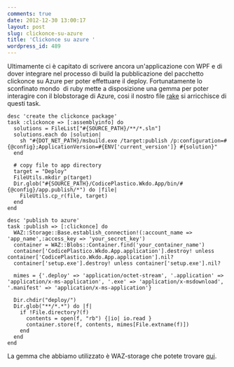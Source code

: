 ```yaml
---
comments: true
date: 2012-12-30 13:00:17
layout: post
slug: clickonce-su-azure
title: 'Clickonce su azure '
wordpress_id: 489
---
```


Ultimamente ci è capitato di scrivere ancora un'applicazione con WPF e di dover integrare nel processo di build la pubblicazione del pacchetto clickonce su Azure per poter effettuare il deploy. Fortunatamente lo sconfinato mondo  di ruby mette a disposizione una gemma per poter interagire con il blobstorage di Azure, cosi il nostro file [rake](http://blog.codiceplastico.com/ema/?p=17) si arricchisce di questi task.




    desc 'create the clickonce package'
    task :clickonce => [:assemblyinfo] do
      solutions = FileList["#{SOURCE_PATH}/**/*.sln"]
      solutions.each do |solution|
        sh "#{DOT_NET_PATH}/msbuild.exe /target:publish /p:configuration=#{@config};ApplicationVersion=#{ENV['current_version']} #{solution}"
      end

      # copy file to app directory
      target = "Deploy"
      FileUtils.mkdir_p(target)
      Dir.glob("#{SOURCE_PATH}/CodicePlastico.Wkdo.App/bin/#{@config}/app.publish/*") do |file|
        FileUtils.cp_r(file, target)
      end
    end

    desc 'publish to azure'
    task :publish => [:clickonce] do
      WAZ::Storage::Base.establish_connection!(:account_name => 'app_name',:access_key => 'your_secret_key')
      container = WAZ::Blobs::Container.find('your_container_name')
      container['CodicePlastico.Wkdo.App.application'].destroy! unless container['CodicePlastico.Wkdo.App.application'].nil?
      container['setup.exe'].destroy! unless container['setup.exe'].nil?

      mimes = {'.deploy' => 'application/octet-stream', '.application' => 'application/x-ms-application', '.exe' => 'application/x-msdownload', '.manifest' => 'application/x-ms-application'}

      Dir.chdir("deploy/")
      Dir.glob("**/*.*") do |f|
        if !File.directory?(f)
          contents = open(f, "rb") {|io| io.read }
          container.store(f, contents, mimes[File.extname(f)])
        end
      end
    end


La gemma che abbiamo utilizzato è WAZ-storage che potete trovare [qui](https://github.com/johnnyhalife/waz-storage).
